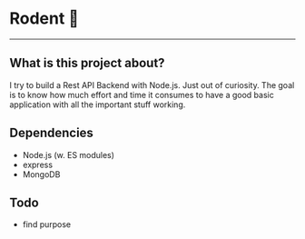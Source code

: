 # Rodent 🐀
---
## What is this project about?
I try to build a Rest API Backend with Node.js. Just out of curiosity. The goal is to know how much effort and time it consumes to have a good basic application with all the important stuff working.

## Dependencies
* Node.js (w. ES modules)
* express
* MongoDB

## Todo
* find purpose 

